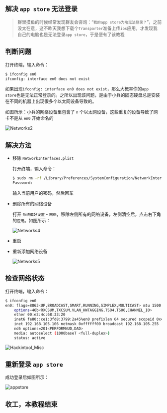 ## 解决 `app store` 无法登录

> 群里摸鱼的时候经常发现群友会咨询：“``我的app store为啥无法登录？``”，之前没太在意，这不昨天我想下载个`Transporter`准备上传`ios`应用，才发现我自己的电脑也是无法登录`app store`，于是便有了该教程

## 判断问题

打开终端，输入命令：

```bash
$ ifconfig en0
ifconfig: interface en0 does not exist
```

如果出现`ifconfig: interface en0 does not exist`，那么大概率你的`app store`也是无法正常登录的。之所以出现该问题，是由于小兵的固态硬盘总是安装在不同的机器上出现很多个以太网设备导致的。

如图所示：小兵的网络设备里包含了 `n` 个以太网设备，这些重复的设备导致了网卡不是从 `en0` 开始命名的

![Networks2](https://raw.githubusercontent.com/daliansky/morefine-S500-Hackintosh/main//Docs/images/Tutorials/Networks3.png)

## 解决方法

- 移除 `NetworkInterfaces.plist`

  打开终端，输入命令：

  ```bash
  $ sudo rm -rf /Library/Preferences/SystemConfiguration/NetworkInterfaces.plist*
  Password:
  ```

  输入当前用户的密码，然后回车

- 删除所有的网络设备

  打开 `系统偏好设置` - `网络`，移除左侧所有的网络设备，左侧清空后，点击右下角的`应用`。如图所示：

  ![Networks4](../../morefine-S500-Hackintosh/Docs/images/Tutorials/Networks4.png)

- 重启

- 重新添加网络设备

  ![Networks5](../../morefine-S500-Hackintosh/Docs/images/Tutorials/Networks5.png)

## 检查网络状态

打开终端，输入命令：

```bash
$ ifconfig en0                                                                                               
en0: flags=8863<UP,BROADCAST,SMART,RUNNING,SIMPLEX,MULTICAST> mtu 1500
	options=46b<RXCSUM,TXCSUM,VLAN_HWTAGGING,TSO4,TSO6,CHANNEL_IO>
	ether 00:e2:4c:68:33:20
	inet6 fe80::ce1:3fd8:3799:2a45%en0 prefixlen 64 secured scopeid 0x4
	inet 192.168.105.106 netmask 0xffffff00 broadcast 192.168.105.255
	nd6 options=201<PERFORMNUD,DAD>
	media: autoselect (1000baseT <full-duplex>)
	status: active
```

![Hackintool_Misc](../../morefine-S500-Hackintosh/Docs/images/Tutorials/Hackintool_Misc.png)

## 重新登录 `app store`

成功登录后如图所示：

![appstore](../../morefine-S500-Hackintosh/Docs/images/Tutorials/appstore.png)

## 收工，本教程结束


